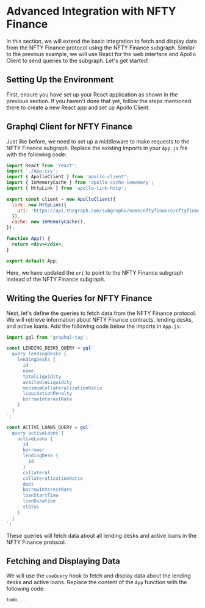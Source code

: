 # Advanced Integration with NFTY Finance

In this section, we will extend the basic integration to fetch and display data from the NFTY Finance protocol using the NFTY Finance subgraph. Similar to the previous example, we will use React for the web interface and Apollo Client to send queries to the subgraph. Let's get started!

## Setting Up the Environment

First, ensure you have set up your React application as shown in the previous section. If you haven't done that yet, follow the steps mentioned there to create a new React app and set up Apollo Client.

## Graphql Client for NFTY Finance

Just like before, we need to set up a middleware to make requests to the NFTY Finance subgraph. Replace the existing imports in your `App.js` file with the following code:

```jsx
import React from 'react';
import './App.css';
import { ApolloClient } from 'apollo-client';
import { InMemoryCache } from 'apollo-cache-inmemory';
import { HttpLink } from 'apollo-link-http';

export const client = new ApolloClient({
  link: new HttpLink({
	uri: 'https://api.thegraph.com/subgraphs/name/nftyfinance/nftyfinance-v1',
  }),
  cache: new InMemoryCache(),
});

function App() {
  return <div></div>;
}

export default App;
```

Here, we have updated the `uri` to point to the NFTY Finance subgraph instead of the NFTY Finance subgraph.

## Writing the Queries for NFTY Finance

Next, let's define the queries to fetch data from the NFTY Finance protocol. We will retrieve information about NFTY Finance contracts, lending desks, and active loans. Add the following code below the imports in `App.js`:

```jsx
import gql from 'graphql-tag';

const LENDING_DESKS_QUERY = gql`
  query lendingDesks {
	lendingDesks {
	  id
	  name
	  totalLiquidity
	  availableLiquidity
	  minimumCollateralizationRatio
	  liquidationPenalty
	  borrowInterestRate
	}
  }
`;

const ACTIVE_LOANS_QUERY = gql`
  query activeLoans {
	activeLoans {
	  id
	  borrower
	  lendingDesk {
		id
	  }
	  collateral
	  collateralizationRatio
	  debt
	  borrowInterestRate
	  loanStartTime
	  loanDuration
	  status
	}
  }
`;
```

These queries will fetch data about all lending desks and active loans in the NFTY Finance protocol.

## Fetching and Displaying Data

We will use the `useQuery` hook to fetch and display data about the lending desks and active loans. Replace the content of the `App` function with the following code:

```jsx
todo...
```